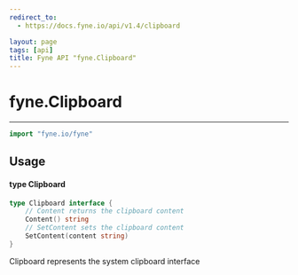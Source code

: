 ```yaml
---
redirect_to:
  - https://docs.fyne.io/api/v1.4/clipboard

layout: page
tags: [api]
title: Fyne API "fyne.Clipboard"
---
```



# fyne.Clipboard
---
```go
import "fyne.io/fyne"
```

## Usage

#### type Clipboard

```go
type Clipboard interface {
	// Content returns the clipboard content
	Content() string
	// SetContent sets the clipboard content
	SetContent(content string)
}
```

Clipboard represents the system clipboard interface
